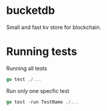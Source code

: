 # bucketdb
Small and fast kv store for blockchain.

# Running tests

Running all tests

```go
go test ./...
```

Run only one specfic test

```go
go test -run TestName ./...
```